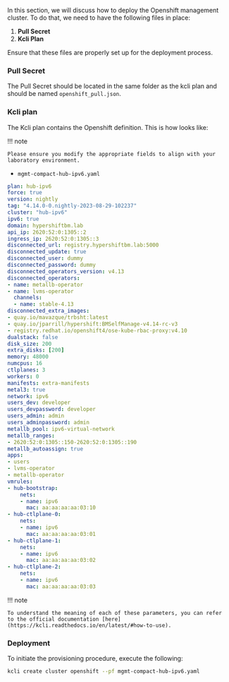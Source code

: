 In this section, we will discuss how to deploy the Openshift management cluster. To do that, we need to have the following files in place:

1. **Pull Secret**
2. **Kcli Plan**

Ensure that these files are properly set up for the deployment process.

### Pull Secret

The Pull Secret should be located in the same folder as the kcli plan and should be named `openshift_pull.json`.

### Kcli plan

The Kcli plan contains the Openshift definition. This is how looks like:

!!! note

    Please ensure you modify the appropriate fields to align with your laboratory environment.

- `mgmt-compact-hub-ipv6.yaml`

```yaml
plan: hub-ipv6
force: true
version: nightly
tag: "4.14.0-0.nightly-2023-08-29-102237"
cluster: "hub-ipv6"
ipv6: true
domain: hypershiftbm.lab
api_ip: 2620:52:0:1305::2
ingress_ip: 2620:52:0:1305::3
disconnected_url: registry.hypershiftbm.lab:5000
disconnected_update: true
disconnected_user: dummy
disconnected_password: dummy
disconnected_operators_version: v4.13
disconnected_operators:
- name: metallb-operator
- name: lvms-operator
  channels:
  - name: stable-4.13
disconnected_extra_images:
- quay.io/mavazque/trbsht:latest
- quay.io/jparrill/hypershift:BMSelfManage-v4.14-rc-v3
- registry.redhat.io/openshift4/ose-kube-rbac-proxy:v4.10
dualstack: false
disk_size: 200
extra_disks: [200]
memory: 48000
numcpus: 16
ctlplanes: 3
workers: 0
manifests: extra-manifests
metal3: true
network: ipv6
users_dev: developer
users_devpassword: developer
users_admin: admin
users_adminpassword: admin
metallb_pool: ipv6-virtual-network
metallb_ranges:
- 2620:52:0:1305::150-2620:52:0:1305::190
metallb_autoassign: true
apps:
- users
- lvms-operator
- metallb-operator
vmrules:
- hub-bootstrap:
    nets:
    - name: ipv6
      mac: aa:aa:aa:aa:03:10
- hub-ctlplane-0:
    nets:
    - name: ipv6
      mac: aa:aa:aa:aa:03:01
- hub-ctlplane-1:
    nets:
    - name: ipv6
      mac: aa:aa:aa:aa:03:02
- hub-ctlplane-2:
    nets:
    - name: ipv6
      mac: aa:aa:aa:aa:03:03
```

!!! note

    To understand the meaning of each of these parameters, you can refer to the official documentation [here](https://kcli.readthedocs.io/en/latest/#how-to-use).

### Deployment

To initiate the provisioning procedure, execute the following:

```bash
kcli create cluster openshift --pf mgmt-compact-hub-ipv6.yaml
```